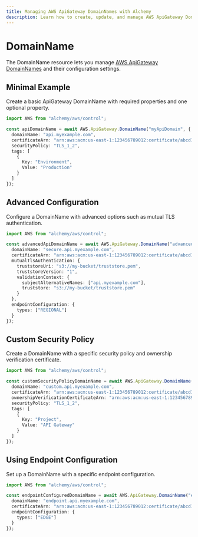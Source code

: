 ```yaml
---
title: Managing AWS ApiGateway DomainNames with Alchemy
description: Learn how to create, update, and manage AWS ApiGateway DomainNames using Alchemy Cloud Control.
---
```


# DomainName

The DomainName resource lets you manage [AWS ApiGateway DomainNames](https://docs.aws.amazon.com/apigateway/latest/userguide/) and their configuration settings.

## Minimal Example

Create a basic ApiGateway DomainName with required properties and one optional property.

```ts
import AWS from "alchemy/aws/control";

const apiDomainName = await AWS.ApiGateway.DomainName("myApiDomain", {
  domainName: "api.myexample.com",
  certificateArn: "arn:aws:acm:us-east-1:123456789012:certificate/abcd1234-ab12-cd34-ef56-abcdef123456",
  securityPolicy: "TLS_1_2",
  tags: [
    {
      Key: "Environment",
      Value: "Production"
    }
  ]
});
```

## Advanced Configuration

Configure a DomainName with advanced options such as mutual TLS authentication.

```ts
import AWS from "alchemy/aws/control";

const advancedApiDomainName = await AWS.ApiGateway.DomainName("advancedApiDomain", {
  domainName: "secure.api.myexample.com",
  certificateArn: "arn:aws:acm:us-east-1:123456789012:certificate/abcd1234-ab12-cd34-ef56-abcdef123456",
  mutualTlsAuthentication: {
    truststoreUri: "s3://my-bucket/truststore.pem",
    truststoreVersion: "1",
    validationContext: {
      subjectAlternativeNames: ["api.myexample.com"],
      truststore: "s3://my-bucket/truststore.pem"
    }
  },
  endpointConfiguration: {
    types: ["REGIONAL"]
  }
});
```

## Custom Security Policy

Create a DomainName with a specific security policy and ownership verification certificate.

```ts
import AWS from "alchemy/aws/control";

const customSecurityPolicyDomainName = await AWS.ApiGateway.DomainName("customSecurityDomain", {
  domainName: "custom.api.myexample.com",
  certificateArn: "arn:aws:acm:us-east-1:123456789012:certificate/abcd1234-ab12-cd34-ef56-abcdef123456",
  ownershipVerificationCertificateArn: "arn:aws:acm:us-east-1:123456789012:certificate/xyz1234-xy12-xy34-xy56-xyz123456789",
  securityPolicy: "TLS_1_2",
  tags: [
    {
      Key: "Project",
      Value: "API Gateway"
    }
  ]
});
```

## Using Endpoint Configuration

Set up a DomainName with a specific endpoint configuration.

```ts
import AWS from "alchemy/aws/control";

const endpointConfiguredDomainName = await AWS.ApiGateway.DomainName("endpointConfiguredDomain", {
  domainName: "endpoint.api.myexample.com",
  certificateArn: "arn:aws:acm:us-east-1:123456789012:certificate/abcd1234-ab12-cd34-ef56-abcdef123456",
  endpointConfiguration: {
    types: ["EDGE"]
  }
});
```